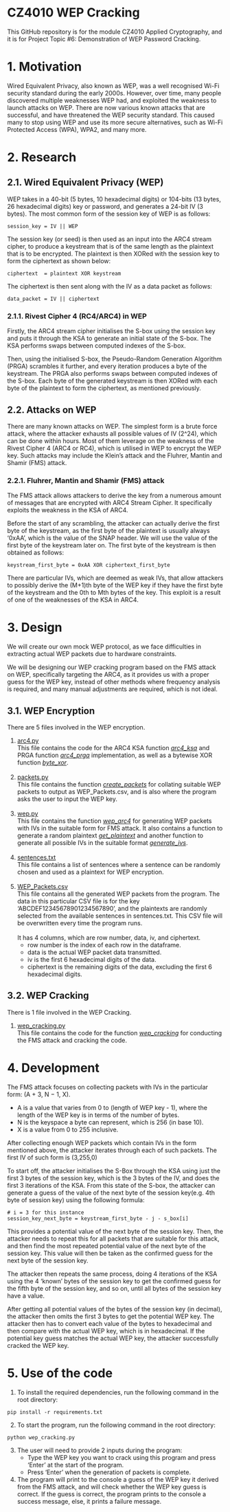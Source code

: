 # CZ4010 WEP Cracking
This GitHub repository is for the module CZ4010 Applied Cryptography, and it is for Project Topic #6: Demonstration of WEP Password Cracking.

# 1. Motivation
Wired Equivalent Privacy, also known as WEP, was a well recognised Wi-Fi security standard during the early 2000s. However, over time, many people discovered multiple weaknesses WEP had, and exploited the weakness to launch attacks on WEP. There are now various known attacks that are successful, and have threatened the WEP security standard. This caused many to stop using WEP and use its more secure alternatives, such as Wi-Fi Protected Access (WPA), WPA2, and many more.

# 2. Research
## 2.1. Wired Equivalent Privacy (WEP)
WEP takes in a 40-bit (5 bytes, 10 hexadecimal digits) or 104-bits (13 bytes, 26 hexadecimal digits) key or password, and generates a 24-bit IV (3 bytes). The most common form of the session key of WEP is as follows:
```
session_key = IV || WEP
```

The session key (or seed) is then used as an input into the ARC4 stream cipher, to produce a keystream that is of the same length as the plaintext that is to be encrypted. The plaintext is then XORed with the session key to form the ciphertext as shown below:
```
ciphertext  = plaintext XOR keystream
```

The ciphertext is then sent along with the IV as a data packet as follows:
```
data_packet = IV || ciphertext
```

### 2.1.1. Rivest Cipher 4 (RC4/ARC4) in WEP
Firstly, the ARC4 stream cipher initialises the S-box using the session key and puts it through the KSA to generate an initial state of the S-box. The KSA performs swaps between computed indexes of the S-box.

Then, using the initialised S-box, the Pseudo-Random Generation Algorithm (PRGA) scrambles it further, and every iteration produces a byte of the keystream. The PRGA also performs swaps between computed indexes of the S-box. Each byte of the generated keystream is then XORed with each byte of the plaintext to form the ciphertext, as mentioned previously.

## 2.2. Attacks on WEP
There are many known attacks on WEP. The simplest form is a brute force attack, where the attacker exhausts all possible values of IV (2^24), which can be done within hours. Most of them leverage on the weakness of the Rivest Cipher 4 (ARC4 or RC4), which is utilised in WEP to encrypt the WEP key. Such attacks may include the Klein’s attack and the Fluhrer, Mantin and Shamir (FMS) attack. 

### 2.2.1. Fluhrer, Mantin and Shamir (FMS) attack
The FMS attack allows attackers to derive the key from a numerous amount of messages that are encrypted with ARC4 Stream Cipher. It specifically exploits the weakness in the KSA of ARC4.

Before the start of any scrambling, the attacker can actually derive the first byte of the keystream, as the first byte of the plaintext is usually always ‘0xAA’, which is the value of the SNAP header. We will use the value of the first byte of the keystream later on. The first byte of the keystream is then obtained as follows:
```
keystream_first_byte = 0xAA XOR ciphertext_first_byte
```

There are particular IVs, which are deemed as weak IVs, that allow attackers to possibly derive the (M+1)th byte of the WEP key if they have the first byte of the keystream and the 0th to Mth bytes of the key.  This exploit is a result of one of the weaknesses of the KSA in ARC4.

# 3. Design
We will create our own mock WEP protocol, as we face difficulties in extracting actual WEP packets due to hardware constraints.

We will be designing our WEP cracking program based on the FMS attack on WEP, specifically targeting the ARC4, as it provides us with a proper guess for the WEP key, instead of other methods where frequency analysis is required, and many manual adjustments are required, which is not ideal.

## 3.1. WEP Encryption
There are 5 files involved in the WEP encryption.<br/>
1. [arc4.py](arc4.py)<br/>
This file contains the code for the ARC4 KSA function [*arc4_ksa*](https://github.com/grace-mok/CZ4010-WEP-Cracking/blob/a075317619a78afe64176fd0c21af3669cc0c4e7/arc4.py#L5-L16) and PRGA function [*arc4_prga*](https://github.com/grace-mok/CZ4010-WEP-Cracking/blob/a075317619a78afe64176fd0c21af3669cc0c4e7/arc4.py#L18-L33) implementation, as well as a bytewise XOR function [*byte_xor*](https://github.com/grace-mok/CZ4010-WEP-Cracking/blob/a075317619a78afe64176fd0c21af3669cc0c4e7/arc4.py#L1-L3).<br/><br/>
2. [packets.py](packets.py)<br/>
This file contains the function [*create_packets*](https://github.com/grace-mok/CZ4010-WEP-Cracking/blob/a075317619a78afe64176fd0c21af3669cc0c4e7/packets.py#L5-L44) for collating suitable WEP packets to output as WEP_Packets.csv, and is also where the program asks the user to input the WEP key.<br/><br/>
3. [wep.py](wep.py)<br/>
This file contains the function [*wep_arc4*](https://github.com/grace-mok/CZ4010-WEP-Cracking/blob/a075317619a78afe64176fd0c21af3669cc0c4e7/wep.py#L30-L61) for generating WEP packets with IVs in the suitable form for FMS attack. It also contains a function to generate a random plaintext [*get_plaintext*](https://github.com/grace-mok/CZ4010-WEP-Cracking/blob/a075317619a78afe64176fd0c21af3669cc0c4e7/wep.py#L10-L13) and another function to generate all possible IVs in the suitable format [*generate_ivs*](https://github.com/grace-mok/CZ4010-WEP-Cracking/blob/a075317619a78afe64176fd0c21af3669cc0c4e7/wep.py#L15-L28).<br/><br/>
4. [sentences.txt](sentences.txt)<br/>
This file contains a list of sentences where a sentence can be randomly chosen and used as a plaintext for WEP encryption.<br/><br/>
5. [WEP_Packets.csv](WEP_Packets.csv)<br/>
This file contains all the generated WEP packets from the program. The data in this particular CSV file is for the key ‘ABCDEF12345678901234567890’, and the plaintexts are randomly selected from the available sentences in sentences.txt. This CSV file will be overwritten every time the program runs.<br/><br/>
It has 4 columns, which are row number, data, iv, and ciphertext.<br/>
    - row number is the index of each row in the dataframe.
    - data is the actual WEP packet data transmitted.
    - iv is the first 6 hexadecimal digits of the data.
    - ciphertext is the remaining digits of the data, excluding the first 6 hexadecimal digits.

## 3.2. WEP Cracking
There is 1 file involved in the WEP Cracking.<br/>
1. [wep_cracking.py](wep_cracking.py)<br/>
This file contains the code for the function [*wep_cracking*](https://github.com/grace-mok/CZ4010-WEP-Cracking/blob/a075317619a78afe64176fd0c21af3669cc0c4e7/wep_cracking.py#L4-L96) for conducting the FMS attack and cracking the code.

# 4. Development
The FMS attack focuses on collecting packets with IVs in the particular form: (A + 3, N − 1, X).
- A is a value that varies from 0 to (length of WEP key - 1), where the length of the WEP key is in terms of the number of bytes.
- N is the keyspace a byte can represent, which is 256 (in base 10).
- X is a value from 0 to 255 inclusive.

After collecting enough WEP packets which contain IVs in the form mentioned above, the attacker iterates through each of such packets. The first IV of such form is (3,255,0)

To start off, the attacker initialises the S-Box through the KSA using just the first 3 bytes of the session key, which is the 3 bytes of the IV, and does the first 3 iterations of the KSA. From this state of the S-box, the attacker can generate a guess of the value of the next byte of the session key(e.g. 4th byte of session key) using the following formula:
```
# i = 3 for this instance
session_key_next_byte = keystream_first_byte - j - s_box[i]
```
This provides a potential value of the next byte of the session key. Then, the attacker needs to repeat this for all packets that are suitable for this attack, and then find the most repeated potential value of the next byte of the session key. This value will then be taken as the confirmed guess for the next byte of the session key.
 
The attacker then repeats the same process, doing 4 iterations of the KSA using the 4 ‘known’ bytes of the session key to get the confirmed guess for the fifth byte of the session key, and so on, until all bytes of the session key have a value.
 
After getting all potential values of the bytes of the session key (in decimal), the attacker then omits the first 3 bytes to get the potential WEP key. The attacker then has to convert each value of the bytes to hexadecimal and then compare with the actual WEP key, which is in hexadecimal. If the potential key guess matches the actual WEP key, the attacker successfully cracked the WEP key.

# 5. Use of the code
1. To install the required dependencies, run the following command in the root directory:
```
pip install -r requirements.txt
```  
2. To start the program, run the following command in the root directory:
```
python wep_cracking.py
```  
3. The user will need to provide 2 inputs during the program:
    - Type the WEP key you want to crack using this program and press ‘Enter’ at the start of the program.
    - Press ‘Enter’ when the generation of packets is complete.  
4. The program will print to the console a guess of the WEP key it derived from the FMS attack, and will check whether the WEP key guess is correct. If the guess is correct, the program prints to the console a success message, else, it prints a failure message.
